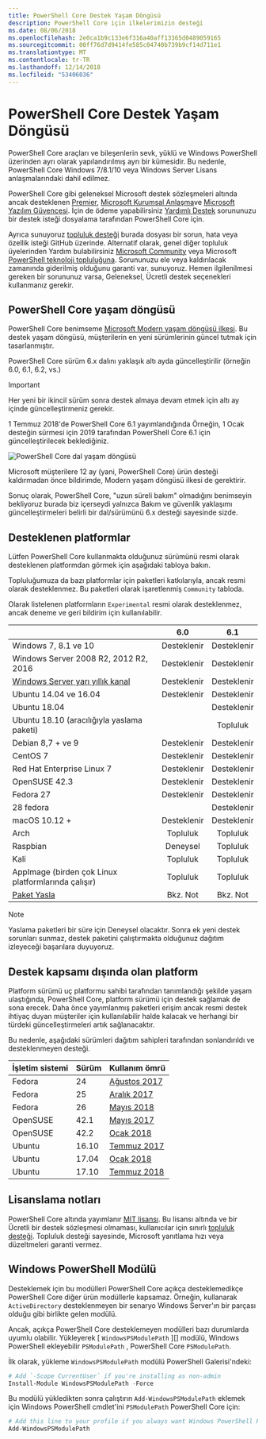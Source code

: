 ```yaml
---
title: PowerShell Core Destek Yaşam Döngüsü
description: PowerShell Core için ilkelerimizin desteği
ms.date: 08/06/2018
ms.openlocfilehash: 2e0ca1b9c133e6f316a40aff13365d0489059165
ms.sourcegitcommit: 00ff76d7d9414fe585c04740b739b9cf14d711e1
ms.translationtype: MT
ms.contentlocale: tr-TR
ms.lasthandoff: 12/14/2018
ms.locfileid: "53406036"
---
```

# <a name="powershell-core-support-lifecycle"></a>PowerShell Core Destek Yaşam Döngüsü

PowerShell Core araçları ve bileşenlerin sevk, yüklü ve Windows PowerShell üzerinden ayrı olarak yapılandırılmış ayrı bir kümesidir.
Bu nedenle, PowerShell Core Windows 7/8.1/10 veya Windows Server Lisans anlaşmalarındaki dahil edilmez.

PowerShell Core gibi geleneksel Microsoft destek sözleşmeleri altında ancak desteklenen [Premier][], [Microsoft Kurumsal Anlaşma][enterprise-agreement]ve [Microsoft Yazılım Güvencesi][assurance].
İçin de ödeme yapabilirsiniz [Yardımlı Destek][] sorununuzu bir destek isteği dosyalama tarafından PowerShell Core için.

Ayrıca sunuyoruz [topluluk desteği][] burada dosyası bir sorun, hata veya özellik isteği GitHub üzerinde.
Alternatif olarak, genel diğer topluluk üyelerinden Yardım bulabilirsiniz [Microsoft Community][] veya Microsoft [PowerShell teknoloji topluluğuna][].
Sorununuzu ele veya kaldırılacak zamanında giderilmiş olduğunu garanti var. sunuyoruz.
Hemen ilgilenilmesi gereken bir sorununuz varsa, Geleneksel, Ücretli destek seçenekleri kullanmanız gerekir.

## <a name="lifecycle-of-powershell-core"></a>PowerShell Core yaşam döngüsü

PowerShell Core benimseme [Microsoft Modern yaşam döngüsü ilkesi][modern].
Bu destek yaşam döngüsü, müşterilerin en yeni sürümlerinin güncel tutmak için tasarlanmıştır.

PowerShell Core sürüm 6.x dalını yaklaşık altı ayda güncelleştirilir (örneğin 6.0, 6.1, 6.2, vs.)

> [!IMPORTANT]
> Her yeni bir ikincil sürüm sonra destek almaya devam etmek için altı ay içinde güncelleştirmeniz gerekir.

1 Temmuz 2018'de PowerShell Core 6.1 yayımlandığında Örneğin, 1 Ocak desteğin sürmesi için 2019 tarafından PowerShell Core 6.1 için güncelleştirilecek beklediğiniz.

![PowerShell Core dal yaşam döngüsü][lifecycle-chart]

Microsoft müşterilere 12 ay (yani, PowerShell Core) ürün desteği kaldırmadan önce bildirimde, Modern yaşam döngüsü ilkesi de gerektirir.

Sonuç olarak, PowerShell Core, "uzun süreli bakım" olmadığını benimseyin bekliyoruz burada biz içerseydi yalnızca Bakım ve güvenlik yaklaşımı güncelleştirmeleri belirli bir dal/sürümünü 6.x desteği sayesinde sizde.

## <a name="supported-platforms"></a>Desteklenen platformlar

Lütfen PowerShell Core kullanmakta olduğunuz sürümünü resmi olarak desteklenen platformdan görmek için aşağıdaki tabloya bakın.

Topluluğumuza da bazı platformlar için paketleri katkılarıyla, ancak resmi olarak desteklenmez.
Bu paketleri olarak işaretlenmiş `Community` tabloda.

Olarak listelenen platformların `Experimental` resmi olarak desteklenmez, ancak deneme ve geri bildirim için kullanılabilir.

|                                                   | 6.0         | 6.1         |
|---------------------------------------------------|:-----------:|:-----------:|
| Windows 7, 8.1 ve 10                            | Desteklenir   | Desteklenir   |
| Windows Server 2008 R2, 2012 R2, 2016             | Desteklenir   | Desteklenir   |
| [Windows Server yarı yıllık kanal][semi-annual] | Desteklenir   | Desteklenir   |
| Ubuntu 14.04 ve 16.04                           | Desteklenir   | Desteklenir   |
| Ubuntu 18.04                                      |             | Desteklenir   |
| Ubuntu 18.10 (aracılığıyla yaslama paketi)                   |             | Topluluk   |
| Debian 8,7 + ve 9                                | Desteklenir   | Desteklenir   |
| CentOS 7                                          | Desteklenir   | Desteklenir   |
| Red Hat Enterprise Linux 7                        | Desteklenir   | Desteklenir   |
| OpenSUSE 42.3                                     | Desteklenir   | Desteklenir   |
| Fedora 27                                         | Desteklenir   | Desteklenir   |
| 28 fedora                                         |             | Desteklenir   |
| macOS 10.12 +                                      | Desteklenir   | Desteklenir   |
| Arch                                              | Topluluk   | Topluluk   |
| Raspbian                                          | Deneysel| Topluluk   |
| Kali                                              | Topluluk   | Topluluk   |
| AppImage (birden çok Linux platformlarında çalışır)     | Topluluk   | Topluluk   |
| [Paket Yasla](https://snapcraft.io/powershell)   | Bkz. Not    | Bkz. Not    |

> [!NOTE]
> Yaslama paketleri bir süre için Deneysel olacaktır.  Sonra ek yeni destek sorunları sunmaz, destek paketini çalıştırmakta olduğunuz dağıtım izleyeceği başarılara duyuyoruz.

## <a name="platform-which-are-out-of-support"></a>Destek kapsamı dışında olan platform

Platform sürümü uç platformu sahibi tarafından tanımlandığı şekilde yaşam ulaştığında, PowerShell Core, platform sürümü için destek sağlamak de sona erecek. Daha önce yayımlanmış paketleri erişim ancak resmi destek ihtiyaç duyan müşteriler için kullanılabilir halde kalacak ve herhangi bir türdeki güncelleştirmeleri artık sağlanacaktır.

Bu nedenle, aşağıdaki sürümleri dağıtım sahipleri tarafından sonlandırıldı ve desteklenmeyen desteği.

| İşletim sistemi       | Sürüm | Kullanım ömrü                                                                                 |
|----------|---------|---------------------------------------------------------------------------------------------|
| Fedora   | 24      | [Ağustos 2017](https://fedoramagazine.org/fedora-24-eol/)                                    |
| Fedora   | 25      | [Aralık 2017](https://fedoramagazine.org/fedora-25-end-life/)                             |
| Fedora   | 26      | [Mayıs 2018](https://fedoramagazine.org/fedora-26-end-life/)                                  |
| OpenSUSE | 42.1    | [Mayıs 2017](https://lists.opensuse.org/opensuse-security-announce/2017-05/msg00053.html)     |
| OpenSUSE | 42.2    | [Ocak 2018](https://lists.opensuse.org/opensuse-security-announce/2017-11/msg00066.html) |
| Ubuntu   | 16.10   | [Temmuz 2017](https://lists.ubuntu.com/archives/ubuntu-announce/2017-July/000223.html)        |
| Ubuntu   | 17.04   | [Ocak 2018](https://lists.ubuntu.com/archives/ubuntu-announce/2018-January.txt)          |
| Ubuntu   | 17.10   | [Temmuz 2018](https://lists.ubuntu.com/archives/ubuntu-announce/2018-July/000232.html)        |

## <a name="notes-on-licensing"></a>Lisanslama notları

PowerShell Core altında yayımlanır [MIT lisansı][].
Bu lisansı altında ve bir Ücretli bir destek sözleşmesi olmaması, kullanıcılar için sınırlı [topluluk desteği][].
Topluluk desteği sayesinde, Microsoft yanıtlama hızı veya düzeltmeleri garanti vermez.

## <a name="windows-powershell-module"></a>Windows PowerShell Modülü

Desteklemek için bu modülleri PowerShell Core açıkça desteklemedikçe PowerShell Core diğer ürün modüllerle kapsamaz.
Örneğin, kullanarak `ActiveDirectory` desteklenmeyen bir senaryo Windows Server'ın bir parçası olduğu gibi birlikte gelen modülü.

Ancak, açıkça PowerShell Core desteklemeyen modülleri bazı durumlarda uyumlu olabilir.
Yükleyerek [ `WindowsPSModulePath` ][] modülü, Windows PowerShell ekleyebilir `PSModulePath` , PowerShell Core `PSModulePath`.

İlk olarak, yükleme `WindowsPSModulePath` modülü PowerShell Galerisi'ndeki:

```powershell
# Add `-Scope CurrentUser` if you're installing as non-admin
Install-Module WindowsPSModulePath -Force
```

Bu modülü yükledikten sonra çalıştırın `Add-WindowsPSModulePath` eklemek için Windows PowerShell cmdlet'ini `PSModulePath` PowerShell Core için:

```powershell
# Add this line to your profile if you always want Windows PowerShell PSModulePath
Add-WindowsPSModulePath
```

[Premier]: https://www.microsoft.com/en-us/microsoftservices/support.aspx
[enterprise-agreement]: https://www.microsoft.com/en-us/licensing/licensing-programs/enterprise.aspx
[assurance]: https://www.microsoft.com/en-us/licensing/licensing-programs/software-assurance-default.aspx
[Topluluk desteği]: https://github.com/powershell/powershell/issues
[Microsoft Community]: https://answers.microsoft.com/
[PowerShell teknoloji topluluğuna]: https://techcommunity.microsoft.com/t5/PowerShell/ct-p/WindowsPowerShell
[Yardımlı Destek]: https://support.microsoft.com/assistedsupportproducts
[modern]: https://support.microsoft.com/help/30881/modern-lifecycle-policy
[lifecycle-chart]: ./images/modern-lifecycle.png
[semi-annual]: https://docs.microsoft.com/windows-server/get-started/semi-annual-channel-overview
[MIT lisansı]: https://github.com/PowerShell/PowerShell/blob/master/LICENSE.txt
['WindowsPSModulePath']: https://www.powershellgallery.com/packages/WindowsPSModulePath/
